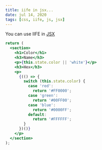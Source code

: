 ```yaml
---
title: iife in jsx...
date: jul 14, 2020
tags: [css, iife, js, jsx]
---
```


You can use IIFE in [JSX](https://react-cn.github.io/react/tips/if-else-in-JSX.html)

```jsx
return (
  <section>
    <h1>Color</h1>
    <h3>Name</h3>
    <p>{this.state.color || 'white'}</p>
    <h3>Hex</h3>
    <p>
      {(() => {
        switch (this.state.color) {
          case 'red':
            return '#FF0000';
          case 'green':
            return '#00FF00';
          case 'blue':
            return '#0000FF';
          default:
            return '#FFFFFF';
        }
      })()}
    </p>
  </section>
);
```